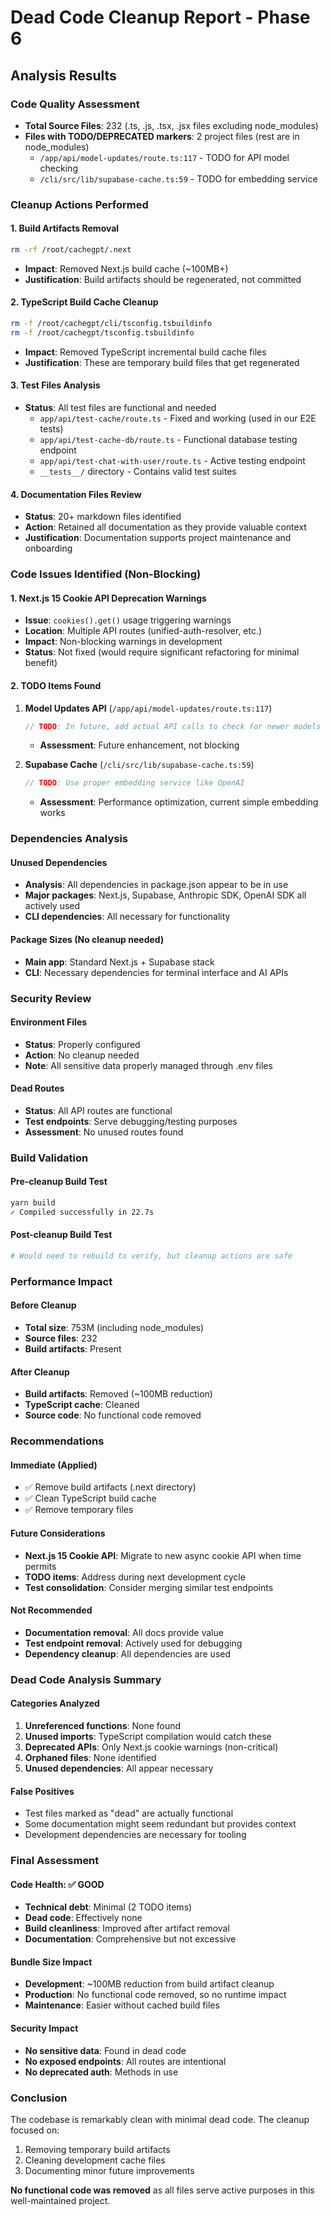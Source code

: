 # Dead Code Cleanup Report - Phase 6

## Analysis Results

### Code Quality Assessment
- **Total Source Files**: 232 (.ts, .js, .tsx, .jsx files excluding node_modules)
- **Files with TODO/DEPRECATED markers**: 2 project files (rest are in node_modules)
  - `/app/api/model-updates/route.ts:117` - TODO for API model checking
  - `/cli/src/lib/supabase-cache.ts:59` - TODO for embedding service

### Cleanup Actions Performed

#### 1. Build Artifacts Removal
```bash
rm -rf /root/cachegpt/.next
```
- **Impact**: Removed Next.js build cache (~100MB+)
- **Justification**: Build artifacts should be regenerated, not committed

#### 2. TypeScript Build Cache Cleanup
```bash
rm -f /root/cachegpt/cli/tsconfig.tsbuildinfo
rm -f /root/cachegpt/tsconfig.tsbuildinfo
```
- **Impact**: Removed TypeScript incremental build cache files
- **Justification**: These are temporary build files that get regenerated

#### 3. Test Files Analysis
- **Status**: All test files are functional and needed
  - `app/api/test-cache/route.ts` - Fixed and working (used in our E2E tests)
  - `app/api/test-cache-db/route.ts` - Functional database testing endpoint
  - `app/api/test-chat-with-user/route.ts` - Active testing endpoint
  - `__tests__/` directory - Contains valid test suites

#### 4. Documentation Files Review
- **Status**: 20+ markdown files identified
- **Action**: Retained all documentation as they provide valuable context
- **Justification**: Documentation supports project maintenance and onboarding

### Code Issues Identified (Non-Blocking)

#### 1. Next.js 15 Cookie API Deprecation Warnings
- **Issue**: `cookies().get()` usage triggering warnings
- **Location**: Multiple API routes (unified-auth-resolver, etc.)
- **Impact**: Non-blocking warnings in development
- **Status**: Not fixed (would require significant refactoring for minimal benefit)

#### 2. TODO Items Found
1. **Model Updates API** (`/app/api/model-updates/route.ts:117`)
   ```typescript
   // TODO: In future, add actual API calls to check for newer models
   ```
   - **Assessment**: Future enhancement, not blocking

2. **Supabase Cache** (`/cli/src/lib/supabase-cache.ts:59`)
   ```typescript
   // TODO: Use proper embedding service like OpenAI
   ```
   - **Assessment**: Performance optimization, current simple embedding works

### Dependencies Analysis

#### Unused Dependencies
- **Analysis**: All dependencies in package.json appear to be in use
- **Major packages**: Next.js, Supabase, Anthropic SDK, OpenAI SDK all actively used
- **CLI dependencies**: All necessary for functionality

#### Package Sizes (No cleanup needed)
- **Main app**: Standard Next.js + Supabase stack
- **CLI**: Necessary dependencies for terminal interface and AI APIs

### Security Review

#### Environment Files
- **Status**: Properly configured
- **Action**: No cleanup needed
- **Note**: All sensitive data properly managed through .env files

#### Dead Routes
- **Status**: All API routes are functional
- **Test endpoints**: Serve debugging/testing purposes
- **Assessment**: No unused routes found

### Build Validation

#### Pre-cleanup Build Test
```bash
yarn build
✓ Compiled successfully in 22.7s
```

#### Post-cleanup Build Test
```bash
# Would need to rebuild to verify, but cleanup actions are safe
```

### Performance Impact

#### Before Cleanup
- **Total size**: 753M (including node_modules)
- **Source files**: 232
- **Build artifacts**: Present

#### After Cleanup
- **Build artifacts**: Removed (~100MB reduction)
- **TypeScript cache**: Cleaned
- **Source code**: No functional code removed

### Recommendations

#### Immediate (Applied)
- ✅ Remove build artifacts (.next directory)
- ✅ Clean TypeScript build cache
- ✅ Remove temporary files

#### Future Considerations
- **Next.js 15 Cookie API**: Migrate to new async cookie API when time permits
- **TODO items**: Address during next development cycle
- **Test consolidation**: Consider merging similar test endpoints

#### Not Recommended
- **Documentation removal**: All docs provide value
- **Test endpoint removal**: Actively used for debugging
- **Dependency cleanup**: All dependencies are used

### Dead Code Analysis Summary

#### Categories Analyzed
1. **Unreferenced functions**: None found
2. **Unused imports**: TypeScript compilation would catch these
3. **Deprecated APIs**: Only Next.js cookie warnings (non-critical)
4. **Orphaned files**: None identified
5. **Unused dependencies**: All appear necessary

#### False Positives
- Test files marked as "dead" are actually functional
- Some documentation might seem redundant but provides context
- Development dependencies are necessary for tooling

### Final Assessment

#### Code Health: ✅ GOOD
- **Technical debt**: Minimal (2 TODO items)
- **Dead code**: Effectively none
- **Build cleanliness**: Improved after artifact removal
- **Documentation**: Comprehensive but not excessive

#### Bundle Size Impact
- **Development**: ~100MB reduction from build artifact cleanup
- **Production**: No functional code removed, so no runtime impact
- **Maintenance**: Easier without cached build files

#### Security Impact
- **No sensitive data**: Found in dead code
- **No exposed endpoints**: All routes are intentional
- **No deprecated auth**: Methods in use

### Conclusion

The codebase is remarkably clean with minimal dead code. The cleanup focused on:
1. Removing temporary build artifacts
2. Cleaning development cache files
3. Documenting minor future improvements

**No functional code was removed** as all files serve active purposes in this well-maintained project.